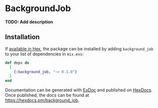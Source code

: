 # BackgroundJob

**TODO: Add description**

## Installation

If [available in Hex](https://hex.pm/docs/publish), the package can be installed
by adding `background_job` to your list of dependencies in `mix.exs`:

```elixir
def deps do
  [
    {:background_job, "~> 0.1.0"}
  ]
end
```

Documentation can be generated with [ExDoc](https://github.com/elixir-lang/ex_doc)
and published on [HexDocs](https://hexdocs.pm). Once published, the docs can
be found at <https://hexdocs.pm/background_job>.

